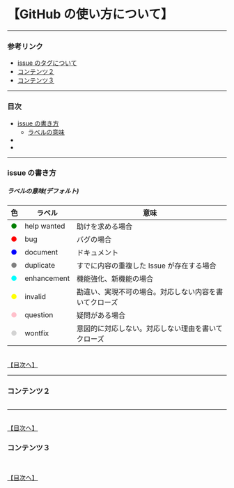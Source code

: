 # 【GitHub の使い方について】

---

### 参考リンク

<!-- [参考タイトル](参考リンク) -->

- [issue のタグについて](#https://qiita.com/maeda_t/items/4344bdeabcc6a18a34cc)
- [コンテンツ２](#コンテンツ２)
- [コンテンツ３](#コンテンツ３)

---

### 目次

<!-- - [ページ内タイトル](#ページ内リンク) -->

- [issue の書き方](#issueの書き方)
  - [ラベルの意味](#ラベルの意味)
- []()
- []()

---

### issue の書き方

##### ラベルの意味(デフォルト)

| 色                              | ラベル      | 意味                                                   |
| ------------------------------- | ----------- | ------------------------------------------------------ |
| <font color="Green">●<font>     | help wanted | 助けを求める場合                                       |
| <font color="Red">●<font>       | bug         | バグの場合                                             |
| <font color="Blue">●<font>      | document    | ドキュメント                                           |
| <font color="Gray">●<font>      | duplicate   | すでに内容の重複した Issue が存在する場合              |
| <font color="Aqua">●<font>      | enhancement | 機能強化、新機能の場合                                 |
| <font color="Yellow">●<font>    | invalid     | 勘違い、実現不可の場合。対応しない内容を書いてクローズ |
| <font color="Pink">●<font>      | question    | 疑問がある場合                                         |
| <font color="LightGray">●<font> | wontfix     | 意図的に対応しない。対応しない理由を書いてクローズ     |

<br>[【目次へ】](#目次)

---

### コンテンツ２

```

```

---

<br>[【目次へ】](#目次)

### コンテンツ３

```

```

<br>[【目次へ】](#目次)
